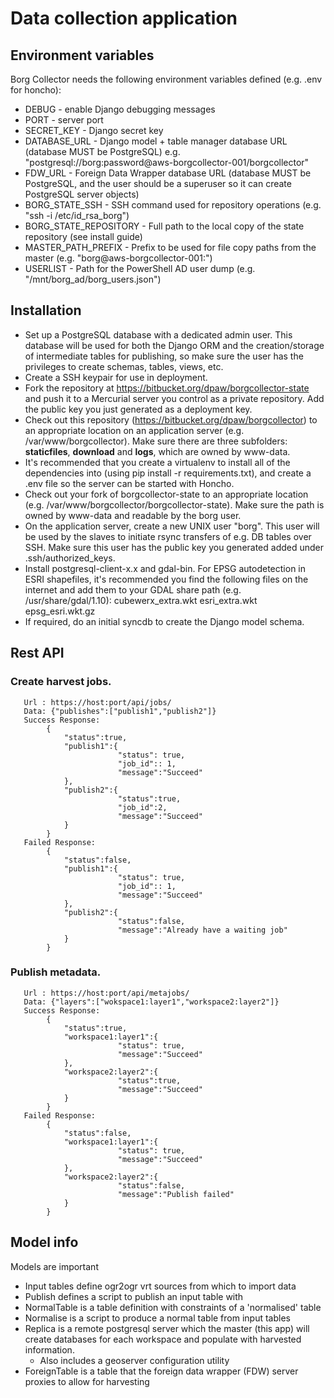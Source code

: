 # Data collection application

## Environment variables

Borg Collector needs the following environment variables defined (e.g. .env for honcho):

 - DEBUG - enable Django debugging messages
 - PORT - server port
 - SECRET_KEY - Django secret key
 - DATABASE_URL - Django model + table manager database URL (database MUST be PostgreSQL) e.g. "postgresql://borg:password@aws-borgcollector-001/borgcollector"
 - FDW_URL - Foreign Data Wrapper database URL (database MUST be PostgreSQL, and the user should be a superuser so it can create PostgreSQL server objects)
 - BORG_STATE_SSH - SSH command used for repository operations (e.g. "ssh -i /etc/id_rsa_borg")
 - BORG_STATE_REPOSITORY - Full path to the local copy of the state repository (see install guide)
 - MASTER_PATH_PREFIX - Prefix to be used for file copy paths from the master (e.g. "borg@aws-borgcollector-001:")
 - USERLIST - Path for the PowerShell AD user dump (e.g. "/mnt/borg_ad/borg_users.json")

## Installation
 - Set up a PostgreSQL database with a dedicated admin user. This database will be used for both the Django ORM and the creation/storage of intermediate tables for publishing, so make sure the user has the privileges to create schemas, tables, views, etc.
 - Create a SSH keypair for use in deployment.
 - Fork the repository at https://bitbucket.org/dpaw/borgcollector-state and push it to a Mercurial server you control as a private repository. Add the public key you just generated as a deployment key.
 - Check out this repository (https://bitbucket.org/dpaw/borgcollector) to an appropriate location on an application server (e.g. /var/www/borgcollector). Make sure there are three subfolders: **staticfiles**, **download** and **logs**, which are owned by www-data.
 - It's recommended that you create a virtualenv to install all of the dependencies into (using pip install -r requirements.txt), and create a .env file so the server can be started with Honcho.
 - Check out your fork of borgcollector-state to an appropriate location (e.g. /var/www/borgcollector/borgcollector-state). Make sure the path is owned by www-data and readable by the borg user.
 - On the application server, create a new UNIX user "borg". This user will be used by the slaves to initiate rsync transfers of e.g. DB tables over SSH. Make sure this user has the public key you generated added under .ssh/authorized_keys.
 - Install postgresql-client-x.x and gdal-bin. For EPSG autodetection in ESRI shapefiles, it's recommended you find the following files on the internet and add them to your GDAL share path (e.g. /usr/share/gdal/1.10): cubewerx_extra.wkt esri_extra.wkt epsg_esri.wkt.gz
 - If required, do an initial syncdb to create the Django model schema.

## Rest API
### Create harvest jobs.
```
   Url : https://host:port/api/jobs/
   Data: {"publishes":["publish1","publish2"]}
   Success Response: 
        {
            "status":true,
            "publish1":{
                        "status": true,
                        "job_id":: 1,
                        "message":"Succeed"
            },
            "publish2":{
                        "status":true,
                        "job_id":2,
                        "message":"Succeed"
            }
        }
   Failed Response: 
        {
            "status":false,
            "publish1":{
                        "status": true,
                        "job_id":: 1,
                        "message":"Succeed"
            },
            "publish2":{
                        "status":false,
                        "message":"Already have a waiting job"
            }
        }
```
### Publish metadata.
```
   Url : https://host:port/api/metajobs/
   Data: {"layers":["wokspace1:layer1","workspace2:layer2"]}
   Success Response: 
        {
            "status":true,
            "workspace1:layer1":{
                        "status": true,
                        "message":"Succeed"
            },
            "workspace2:layer2":{
                        "status":true,
                        "message":"Succeed"
            }
        }
   Failed Response: 
        {
            "status":false,
            "workspace1:layer1":{
                        "status": true,
                        "message":"Succeed"
            },
            "workspace2:layer2":{
                        "status":false,
                        "message":"Publish failed"
            }
        }
```
## Model info

Models are important

 - Input tables define ogr2ogr vrt sources from which to import data
 - Publish defines a script to publish an input table with
 - NormalTable is a table definition with constraints of a 'normalised' table
 - Normalise is a script to produce a normal table from input tables
 - Replica is a remote postgresql server which the master (this app) will create databases for each workspace and populate with harvested information.
    - Also includes a geoserver configuration utility
 - ForeignTable is a table that the foreign data wrapper (FDW) server proxies to allow for harvesting
